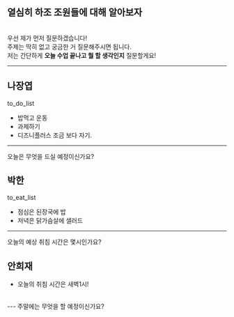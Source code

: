 ## 열심히 하조 조원들에 대해 알아보자
<br> 우선 제가 먼저 질문하겠습니다!
<br> 주제는 딱히 없고 궁금한 거 질문해주시면 됩니다.
<br> 저는 간단하게 **오늘 수업 끝나고 뭘 할 생각인지** 질문할게요!

---
## 나장엽
to_do_list<br>
* 밥먹고 운동
* 과제하기
* 디즈니플러스 조금 보다 자기.

---
오늘은 무엇을 드실 예정이신가요?

## 박한
to_eat_list<br>
* 점심은 된장국에 밥
* 저녁은 닭가슴살에 샐러드

---
오늘의 예상 취침 시간은 몇시인가요?

## 안희재
- 오늘의 취침 시간은 새벽1시!
<br>
---
주말에는 무엇을 할 예정이신가요?